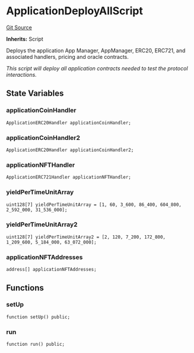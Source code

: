 # ApplicationDeployAllScript
[Git Source](https://github.com/thrackle-io/Tron_Internal/blob/1967bc8c4a91d28c4a17e06555cea67921b90fa3/src/example/script/ApplicationDeployAll.s.sol)

**Inherits:**
Script

Deploys the application App Manager, AppManager, ERC20, ERC721, and associated handlers, pricing and oracle contracts.

*This script will deploy all application contracts needed to test the protocol interactions.*


## State Variables
### applicationCoinHandler

```solidity
ApplicationERC20Handler applicationCoinHandler;
```


### applicationCoinHandler2

```solidity
ApplicationERC20Handler applicationCoinHandler2;
```


### applicationNFTHandler

```solidity
ApplicationERC721Handler applicationNFTHandler;
```


### yieldPerTimeUnitArray

```solidity
uint128[7] yieldPerTimeUnitArray = [1, 60, 3_600, 86_400, 604_800, 2_592_000, 31_536_000];
```


### yieldPerTimeUnitArray2

```solidity
uint128[7] yieldPerTimeUnitArray2 = [2, 120, 7_200, 172_800, 1_209_600, 5_184_000, 63_072_000];
```


### applicationNFTAddresses

```solidity
address[] applicationNFTAddresses;
```


## Functions
### setUp


```solidity
function setUp() public;
```

### run


```solidity
function run() public;
```

